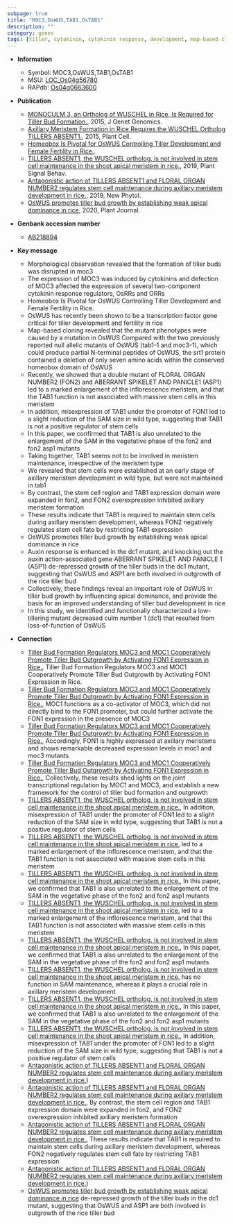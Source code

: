 ```yaml
---
subpage: true
title: "MOC3,OsWUS,TAB1,OsTAB1"
description: ""
category: genes
tags: [tiller, cytokinin, cytokinin response, development, map-based cloning, transcription factor, fertility, stem, spikelet, vegetative, floral, meristem, inflorescence, floral organ, floral organ number, axillary meristem, growth, auxin, panicle, culm, auxin response]
---
```


* **Information**  
    + Symbol: MOC3,OsWUS,TAB1,OsTAB1  
    + MSU: [LOC_Os04g56780](http://rice.plantbiology.msu.edu/cgi-bin/ORF_infopage.cgi?orf=LOC_Os04g56780)  
    + RAPdb: [Os04g0663600](http://rapdb.dna.affrc.go.jp/viewer/gbrowse_details/irgsp1?name=Os04g0663600)  

* **Publication**  
    + [MONOCULM 3, an Ortholog of WUSCHEL in Rice, Is Required for Tiller Bud Formation.](http://www.ncbi.nlm.nih.gov/pubmed?term=MONOCULM+3,+an+Ortholog+of+WUSCHEL+in+Rice,+Is+Required+for+Tiller+Bud+Formation.%5BTitle%5D), 2015, J Genet Genomics.
    + [Axillary Meristem Formation in Rice Requires the WUSCHEL Ortholog TILLERS ABSENT1.](http://www.ncbi.nlm.nih.gov/pubmed?term=Axillary+Meristem+Formation+in+Rice+Requires+the+WUSCHEL+Ortholog+TILLERS+ABSENT1.%5BTitle%5D), 2015, Plant Cell.
    + [Homeobox Is Pivotal for OsWUS Controlling Tiller Development and Female Fertility in Rice.](Bethesda).
    + [TILLERS ABSENT1, the WUSCHEL ortholog, is not involved in stem cell maintenance in the shoot apical meristem in rice.](http://www.ncbi.nlm.nih.gov/pubmed?term=TILLERS+ABSENT1,+the+WUSCHEL+ortholog,+is+not+involved+in+stem+cell+maintenance+in+the+shoot+apical+meristem+in+rice.%5BTitle%5D), 2019, Plant Signal Behav.
    + [Antagonistic action of TILLERS ABSENT1 and FLORAL ORGAN NUMBER2 regulates stem cell maintenance during axillary meristem development in rice.](http://www.ncbi.nlm.nih.gov/pubmed?term=Antagonistic+action+of+TILLERS+ABSENT1+and+FLORAL+ORGAN+NUMBER2+regulates+stem+cell+maintenance+during+axillary+meristem+development+in+rice.%5BTitle%5D), 2019, New Phytol.
    + [OsWUS promotes tiller bud growth by establishing weak apical dominance in rice](http://www.ncbi.nlm.nih.gov/pubmed?term=OsWUS+promotes+tiller+bud+growth+by+establishing+weak+apical+dominance+in+rice%5BTitle%5D), 2020, Plant Journal.

* **Genbank accession number**  
    + [AB218894](http://www.ncbi.nlm.nih.gov/nuccore/AB218894)

* **Key message**  
    + Morphological observation revealed that the formation of tiller buds was disrupted in moc3
    + The expression of MOC3 was induced by cytokinins and defection of MOC3 affected the expression of several two-component cytokinin response regulators, OsRRs and ORRs
    + Homeobox Is Pivotal for OsWUS Controlling Tiller Development and Female Fertility in Rice.
    + OsWUS has recently been shown to be a transcription factor gene critical for tiller development and fertility in rice
    + Map-based cloning revealed that the mutant phenotypes were caused by a mutation in OsWUS Compared with the two previously reported null allelic mutants of OsWUS (tab1-1 and moc3-1), which could produce partial N-terminal peptides of OsWUS, the srt1 protein contained a deletion of only seven amino acids within the conserved homeobox domain of OsWUS
    + Recently, we showed that a double mutant of FLORAL ORGAN NUMBER2 (FON2) and ABERRANT SPIKELET AND PANICLE1 (ASP1) led to a marked enlargement of the inflorescence meristem, and that the TAB1 function is not associated with massive stem cells in this meristem
    + In addition, misexpression of TAB1 under the promoter of FON1 led to a slight reduction of the SAM size in wild type, suggesting that TAB1 is not a positive regulator of stem cells
    + In this paper, we confirmed that TAB1 is also unrelated to the enlargement of the SAM in the vegetative phase of the fon2 and fon2 asp1 mutants
    + Taking together, TAB1 seems not to be involved in meristem maintenance, irrespective of the meristem type
    + We revealed that stem cells were established at an early stage of axillary meristem development in wild type, but were not maintained in tab1
    + By contrast, the stem cell region and TAB1 expression domain were expanded in fon2, and FON2 overexpression inhibited axillary meristem formation
    + These results indicate that TAB1 is required to maintain stem cells during axillary meristem development, whereas FON2 negatively regulates stem cell fate by restricting TAB1 expression
    + OsWUS promotes tiller bud growth by establishing weak apical dominance in rice
    + Auxin response is enhanced in the dc1 mutant, and knocking out the auxin action-associated gene ABERRANT SPIKELET AND PANICLE 1 (ASP1) de-repressed growth of the tiller buds in the dc1 mutant, suggesting that OsWUS and ASP1 are both involved in outgrowth of the rice tiller bud
    + Collectively, these findings reveal an important role of OsWUS in tiller bud growth by influencing apical dominance, and provide the basis for an improved understanding of tiller bud development in rice
    + In this study, we identified and functionally characterized a low-tillering mutant decreased culm number 1 (dc1) that resulted from loss-of-function of OsWUS

* **Connection**  
    + [Tiller Bud Formation Regulators MOC3 and MOC1 Cooperatively Promote Tiller Bud Outgrowth by Activating FON1 Expression in Rice.](http://www.ncbi.nlm.nih.gov/pubmed?term=Tiller+Bud+Formation+Regulators+MOC3+and+MOC1+Cooperatively+Promote+Tiller+Bud+Outgrowth+by+Activating+FON1+Expression+in+Rice.%5BTitle%5D), Tiller Bud Formation Regulators MOC3 and MOC1 Cooperatively Promote Tiller Bud Outgrowth by Activating FON1 Expression in Rice.
    + [Tiller Bud Formation Regulators MOC3 and MOC1 Cooperatively Promote Tiller Bud Outgrowth by Activating FON1 Expression in Rice.](http://www.ncbi.nlm.nih.gov/pubmed?term=Tiller+Bud+Formation+Regulators+MOC3+and+MOC1+Cooperatively+Promote+Tiller+Bud+Outgrowth+by+Activating+FON1+Expression+in+Rice.%5BTitle%5D),  MOC1 functions as a co-activator of MOC3, which did not directly bind to the FON1 promoter, but could further activate the FON1 expression in the presence of MOC3
    + [Tiller Bud Formation Regulators MOC3 and MOC1 Cooperatively Promote Tiller Bud Outgrowth by Activating FON1 Expression in Rice.](http://www.ncbi.nlm.nih.gov/pubmed?term=Tiller+Bud+Formation+Regulators+MOC3+and+MOC1+Cooperatively+Promote+Tiller+Bud+Outgrowth+by+Activating+FON1+Expression+in+Rice.%5BTitle%5D),  Accordingly, FON1 is highly expressed at axillary meristems and shows remarkable decreased expression levels in moc1 and moc3 mutants
    + [Tiller Bud Formation Regulators MOC3 and MOC1 Cooperatively Promote Tiller Bud Outgrowth by Activating FON1 Expression in Rice.](http://www.ncbi.nlm.nih.gov/pubmed?term=Tiller+Bud+Formation+Regulators+MOC3+and+MOC1+Cooperatively+Promote+Tiller+Bud+Outgrowth+by+Activating+FON1+Expression+in+Rice.%5BTitle%5D),  Collectively, these results shed lights on the joint transcriptional regulation by MOC1 and MOC3, and establish a new framework for the control of tiller bud formation and outgrowth
    + [TILLERS ABSENT1, the WUSCHEL ortholog, is not involved in stem cell maintenance in the shoot apical meristem in rice.](http://www.ncbi.nlm.nih.gov/pubmed?term=TILLERS+ABSENT1,+the+WUSCHEL+ortholog,+is+not+involved+in+stem+cell+maintenance+in+the+shoot+apical+meristem+in+rice.%5BTitle%5D),  In addition, misexpression of TAB1 under the promoter of FON1 led to a slight reduction of the SAM size in wild type, suggesting that TAB1 is not a positive regulator of stem cells
    + [TILLERS ABSENT1, the WUSCHEL ortholog, is not involved in stem cell maintenance in the shoot apical meristem in rice.](ASP1) led to a marked enlargement of the inflorescence meristem, and that the TAB1 function is not associated with massive stem cells in this meristem
    + [TILLERS ABSENT1, the WUSCHEL ortholog, is not involved in stem cell maintenance in the shoot apical meristem in rice.](http://www.ncbi.nlm.nih.gov/pubmed?term=TILLERS+ABSENT1,+the+WUSCHEL+ortholog,+is+not+involved+in+stem+cell+maintenance+in+the+shoot+apical+meristem+in+rice.%5BTitle%5D),  In this paper, we confirmed that TAB1 is also unrelated to the enlargement of the SAM in the vegetative phase of the fon2 and fon2 asp1 mutants
    + [TILLERS ABSENT1, the WUSCHEL ortholog, is not involved in stem cell maintenance in the shoot apical meristem in rice.](ASP1) led to a marked enlargement of the inflorescence meristem, and that the TAB1 function is not associated with massive stem cells in this meristem
    + [TILLERS ABSENT1, the WUSCHEL ortholog, is not involved in stem cell maintenance in the shoot apical meristem in rice.](http://www.ncbi.nlm.nih.gov/pubmed?term=TILLERS+ABSENT1,+the+WUSCHEL+ortholog,+is+not+involved+in+stem+cell+maintenance+in+the+shoot+apical+meristem+in+rice.%5BTitle%5D),  In this paper, we confirmed that TAB1 is also unrelated to the enlargement of the SAM in the vegetative phase of the fon2 and fon2 asp1 mutants
    + [TILLERS ABSENT1, the WUSCHEL ortholog, is not involved in stem cell maintenance in the shoot apical meristem in rice.](TAB1,+also+known+as+OsWUS) has no function in SAM maintenance, whereas it plays a crucial role in axillary meristem development
    + [TILLERS ABSENT1, the WUSCHEL ortholog, is not involved in stem cell maintenance in the shoot apical meristem in rice.](http://www.ncbi.nlm.nih.gov/pubmed?term=TILLERS+ABSENT1,+the+WUSCHEL+ortholog,+is+not+involved+in+stem+cell+maintenance+in+the+shoot+apical+meristem+in+rice.%5BTitle%5D),  In this paper, we confirmed that TAB1 is also unrelated to the enlargement of the SAM in the vegetative phase of the fon2 and fon2 asp1 mutants
    + [TILLERS ABSENT1, the WUSCHEL ortholog, is not involved in stem cell maintenance in the shoot apical meristem in rice.](http://www.ncbi.nlm.nih.gov/pubmed?term=TILLERS+ABSENT1,+the+WUSCHEL+ortholog,+is+not+involved+in+stem+cell+maintenance+in+the+shoot+apical+meristem+in+rice.%5BTitle%5D),  In addition, misexpression of TAB1 under the promoter of FON1 led to a slight reduction of the SAM size in wild type, suggesting that TAB1 is not a positive regulator of stem cells
    + [Antagonistic action of TILLERS ABSENT1 and FLORAL ORGAN NUMBER2 regulates stem cell maintenance during axillary meristem development in rice.](Arabidopsis+thaliana))
    + [Antagonistic action of TILLERS ABSENT1 and FLORAL ORGAN NUMBER2 regulates stem cell maintenance during axillary meristem development in rice.](http://www.ncbi.nlm.nih.gov/pubmed?term=Antagonistic+action+of+TILLERS+ABSENT1+and+FLORAL+ORGAN+NUMBER2+regulates+stem+cell+maintenance+during+axillary+meristem+development+in+rice.%5BTitle%5D),  By contrast, the stem cell region and TAB1 expression domain were expanded in fon2, and FON2 overexpression inhibited axillary meristem formation
    + [Antagonistic action of TILLERS ABSENT1 and FLORAL ORGAN NUMBER2 regulates stem cell maintenance during axillary meristem development in rice.](http://www.ncbi.nlm.nih.gov/pubmed?term=Antagonistic+action+of+TILLERS+ABSENT1+and+FLORAL+ORGAN+NUMBER2+regulates+stem+cell+maintenance+during+axillary+meristem+development+in+rice.%5BTitle%5D),  These results indicate that TAB1 is required to maintain stem cells during axillary meristem development, whereas FON2 negatively regulates stem cell fate by restricting TAB1 expression
    + [Antagonistic action of TILLERS ABSENT1 and FLORAL ORGAN NUMBER2 regulates stem cell maintenance during axillary meristem development in rice.](Arabidopsis+thaliana))
    + [OsWUS promotes tiller bud growth by establishing weak apical dominance in rice](ASP1) de-repressed growth of the tiller buds in the dc1 mutant, suggesting that OsWUS and ASP1 are both involved in outgrowth of the rice tiller bud



